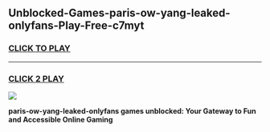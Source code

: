 
## Unblocked-Games-paris-ow-yang-leaked-onlyfans-Play-Free-c7myt
<h3>
<a href="https://premium76.site?title=paris-ow-yang-leaked-onlyfans&ref=24M">CLICK TO PLAY</a></h3>
<hr>

<h3>
<a href="https://premium76.site?title=paris-ow-yang-leaked-onlyfans&ref=24M">CLICK 2 PLAY</a>
  
</h3>

<a href="https://premium76.site?title=paris-ow-yang-leaked-onlyfans&ref=24M"><img src="https://clearcache.store/games.png"></a>


**paris-ow-yang-leaked-onlyfans games unblocked: Your Gateway to Fun and Accessible Online Gaming**
